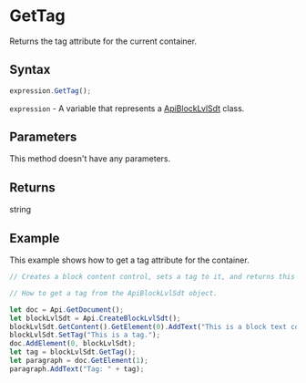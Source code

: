 # GetTag

Returns the tag attribute for the current container.

## Syntax

```javascript
expression.GetTag();
```

`expression` - A variable that represents a [ApiBlockLvlSdt](../ApiBlockLvlSdt.md) class.

## Parameters

This method doesn't have any parameters.

## Returns

string

## Example

This example shows how to get a tag attribute for the container.

```javascript editor-docx
// Creates a block content control, sets a tag to it, and returns this tag to insert it into the second paragraph of the document.

// How to get a tag from the ApiBlockLvlSdt object.

let doc = Api.GetDocument();
let blockLvlSdt = Api.CreateBlockLvlSdt();
blockLvlSdt.GetContent().GetElement(0).AddText("This is a block text content control with a tag set to it.");
blockLvlSdt.SetTag("This is a tag.");
doc.AddElement(0, blockLvlSdt);
let tag = blockLvlSdt.GetTag();
let paragraph = doc.GetElement(1);
paragraph.AddText("Tag: " + tag);
```
